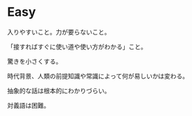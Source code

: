 # Easy

入りやすいこと。力が要らないこと。

「接すればすぐに使い道や使い方がわかる」こと。

驚きを小さくする。

時代背景、人類の前提知識や常識によって何が易しいかは変わる。

抽象的な話は根本的にわかりづらい。

対義語は困難。
